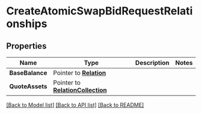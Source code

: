 # CreateAtomicSwapBidRequestRelationships

## Properties
Name | Type | Description | Notes
------------ | ------------- | ------------- | -------------
**BaseBalance** | Pointer to [**Relation**](Relation.md) |  | 
**QuoteAssets** | Pointer to [**RelationCollection**](RelationCollection.md) |  | 

[[Back to Model list]](../README.md#documentation-for-models) [[Back to API list]](../README.md#documentation-for-api-endpoints) [[Back to README]](../README.md)


